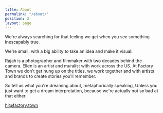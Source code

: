 ```yaml
---
title: About
permalink: "/about/"
position: 2
layout: page
---
```


We're always searching for that feeling we get when you see something inescapably true.

We're small, with a big ability to take an idea and make it visual. 

Rajah is a photographer and filmmaker with two decades behind the camera. Ellen is an artist and muralist with work across the US. At Factory Town we don't get hung up on the titles, we work together and with artists and brands to create stories you'll remember.

So tell us what you're dreaming about, metaphorically speaking, Unless you just want to get a dream interpretation, because we're actually not so bad at that either. 

hi@factory.town
